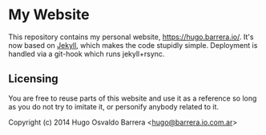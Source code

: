 My Website
==========

This repository contains my personal website, https://hugo.barrera.io/. It's
now based on [Jekyll](http://jekyllrb.com/), which makes the code stupidly
simple. Deployment is handled via a git-hook which runs jekyll+rsync.

Licensing
---------
You are free to reuse parts of this website and use it as a reference so long
as you do not try to imitate it, or personify anybody related to it.

Copyright (c) 2014 Hugo Osvaldo Barrera &lt;hugo@barrera.io.com.ar&gt;